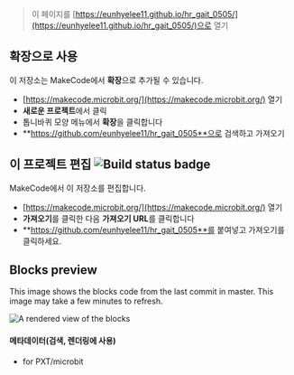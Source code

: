 
> 이 페이지를 [https://eunhyelee11.github.io/hr_gait_0505/](https://eunhyelee11.github.io/hr_gait_0505/)으로 열기

## 확장으로 사용

이 저장소는 MakeCode에서 **확장**으로 추가될 수 있습니다.

* [https://makecode.microbit.org/](https://makecode.microbit.org/) 열기
* **새로운 프로젝트**에서 클릭
* 톱니바퀴 모양 메뉴에서 **확장**을 클릭합니다
* **https://github.com/eunhyelee11/hr_gait_0505**으로 검색하고 가져오기

## 이 프로젝트 편집 ![Build status badge](https://github.com/eunhyelee11/hr_gait_0505/workflows/MakeCode/badge.svg)

MakeCode에서 이 저장소를 편집합니다.

* [https://makecode.microbit.org/](https://makecode.microbit.org/) 열기
* **가져오기**를 클릭한 다음 **가져오기 URL**를 클릭합니다
* **https://github.com/eunhyelee11/hr_gait_0505**를 붙여넣고 가져오기를 클릭하세요.

## Blocks preview

This image shows the blocks code from the last commit in master.
This image may take a few minutes to refresh.

![A rendered view of the blocks](https://github.com/eunhyelee11/hr_gait_0505/raw/master/.github/makecode/blocks.png)

#### 메타데이터(검색, 렌더링에 사용)

* for PXT/microbit
<script src="https://makecode.com/gh-pages-embed.js"></script><script>makeCodeRender("{{ site.makecode.home_url }}", "{{ site.github.owner_name }}/{{ site.github.repository_name }}");</script>
